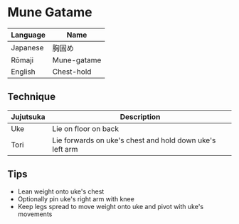 <!--- chest ground hold -->
# Mune Gatame

Language | Name
-|-
Japanese | 胸固め
Rōmaji | Mune-gatame
English | Chest-hold

## Technique
Jujutsuka | Description
-|-
Uke | Lie on floor on back
Tori | Lie forwards on uke's chest and hold down uke's left arm

## Tips
* Lean weight onto uke's chest
* Optionally pin uke's right arm with knee
* Keep legs spread to move weight onto uke and pivot with uke's movements
